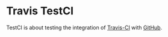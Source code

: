 # Travis TestCI

TestCI is about testing the integration of [Travis-CI](https://travis-ci.com) with [GitHub](https://github.com).
